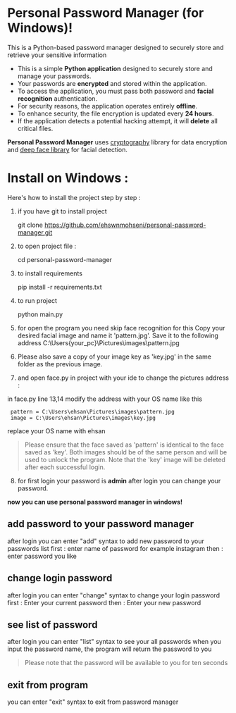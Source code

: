 # Personal Password Manager (for Windows)!

This is a Python-based password manager designed to securely store and retrieve your sensitive information 
-   This is a simple **Python application** designed to securely store and manage your passwords.
-   Your passwords are **encrypted** and stored within the application.
-   To access the application, you must pass both password and **facial recognition** authentication.
-   For security reasons, the application operates entirely **offline**.
-   To enhance security, the file encryption is updated every **24 hours**.
- If the application detects a potential hacking attempt, it will **delete** all critical files.

**Personal Password Manager** uses [cryptography](https://github.com/pyca/cryptography) library for data encryption and [deep face library](https://github.com/serengil/deepface/) for facial detection.

# Install on Windows :

Here's how to install the project step by step :
1. if you have git to install project 

    git clone https://github.com/ehswnmohseni/personal-password-manager.git
    
2. to open project file :
	
    cd personal-password-manager

3. to install requirements 
    
    pip install -r requirements.txt

4. to run project 

    python main.py

5. for open the program you need skip face recognition for this Copy your desired facial image and name it 'pattern.jpg'. Save it to the following address C:\Users\{your_pc}\Pictures\images\pattern.jpg

6. Please also save a copy of your image key as 'key.jpg' in the same folder as the previous image.

7. and open face.py in project with your ide to change the pictures address :
 
in face.py line 13,14 modify the address with your OS name like this 

     pattern = C:\Users\ehsan\Pictures\images\pattern.jpg
     image = C:\Users\ehsan\Pictures\images\key.jpg

replace your OS name with ehsan


> Please ensure that the face saved as 'pattern' is identical to the
> face saved as 'key'. Both images should be of the same person and will
> be used to unlock the program. Note that the 'key' image will be
> deleted after each successful login.

8. for first login your password is **admin** after login you can change your password.

**now you can use personal password manager in windows!**

## add password to your password manager 

after login you can enter "add" syntax to add new password to your passwords list 
first : enter name of password for example instagram 
then : enter password you like 

## change login password 

after login you can enter "change" syntax to change your login password
first : Enter your current password
then : Enter your new password

## see list of password

after login you can enter "list" syntax to see your all passwords 
when you input the password name, the program will return the password to you

> Please note that the password will be available to you for ten seconds

## exit from program 

you can enter "exit" syntax to exit from password manager
